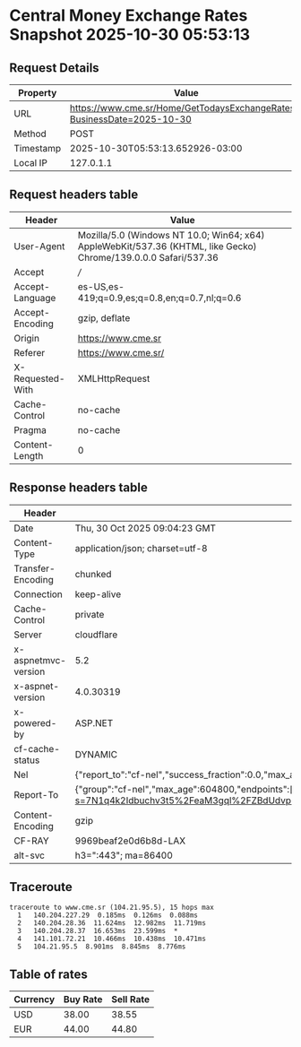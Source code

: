 # Central Money Exchange Rates Snapshot 2025-10-30 05:53:13
## Request Details

| Property | Value |
|----------|-------|
| URL | https://www.cme.sr/Home/GetTodaysExchangeRates/?BusinessDate=2025-10-30 |
| Method | POST |
| Timestamp | 2025-10-30T05:53:13.652926-03:00 |
| Local IP | 127.0.1.1 |
    
## Request headers table

| Header | Value |
|--------|-------|
| User-Agent | Mozilla/5.0 (Windows NT 10.0; Win64; x64) AppleWebKit/537.36 (KHTML, like Gecko) Chrome/139.0.0.0 Safari/537.36 |
| Accept | */* |
| Accept-Language | es-US,es-419;q=0.9,es;q=0.8,en;q=0.7,nl;q=0.6 |
| Accept-Encoding | gzip, deflate |
| Origin | https://www.cme.sr |
| Referer | https://www.cme.sr/ |
| X-Requested-With | XMLHttpRequest |
| Cache-Control | no-cache |
| Pragma | no-cache |
| Content-Length | 0 |

    
## Response headers table
| Header | Value |
|--------|-------|
| Date | Thu, 30 Oct 2025 09:04:23 GMT |
| Content-Type | application/json; charset=utf-8 |
| Transfer-Encoding | chunked |
| Connection | keep-alive |
| Cache-Control | private |
| Server | cloudflare |
| x-aspnetmvc-version | 5.2 |
| x-aspnet-version | 4.0.30319 |
| x-powered-by | ASP.NET |
| cf-cache-status | DYNAMIC |
| Nel | {"report_to":"cf-nel","success_fraction":0.0,"max_age":604800} |
| Report-To | {"group":"cf-nel","max_age":604800,"endpoints":[{"url":"https://a.nel.cloudflare.com/report/v4?s=7N1q4k2Idbuchv3t5%2FeaM3gql%2FZBdUdvpaHsD2uJlOTLkTPYOGE3%2F%2F1gLDdgLaRzpfq49yivJ7F1hGRvehpBqFjV3qe4JxaG%2BAI%3D"}]} |
| Content-Encoding | gzip |
| CF-RAY | 9969beaf2e0d6b8d-LAX |
| alt-svc | h3=":443"; ma=86400 |

## Traceroute 

```
traceroute to www.cme.sr (104.21.95.5), 15 hops max
  1   140.204.227.29  0.185ms  0.126ms  0.088ms 
  2   140.204.28.36  11.624ms  12.982ms  11.719ms 
  3   140.204.28.37  16.653ms  23.599ms  * 
  4   141.101.72.21  10.466ms  10.438ms  10.471ms 
  5   104.21.95.5  8.901ms  8.845ms  8.776ms 

```


## Table of rates

| Currency | Buy Rate | Sell Rate |
|----------|----------|-----------|
| USD | 38.00 | 38.55 |
| EUR | 44.00 | 44.80 |
